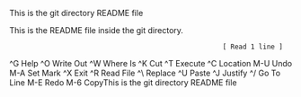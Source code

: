 This is the git directory README file














































This is the README file inside the git directory.









                                                         [ Read 1 line ]
^G Help         ^O Write Out    ^W Where Is     ^K Cut          ^T Execute      ^C Location     M-U Undo        M-A Set Mark
^X Exit         ^R Read File    ^\ Replace      ^U Paste        ^J Justify      ^/ Go To Line   M-E Redo        M-6 CopyThis is the git directory README file
